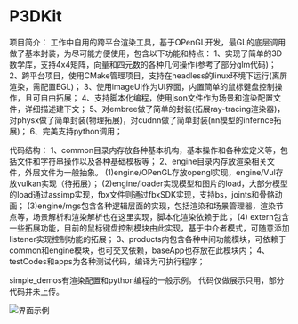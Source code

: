 # P3DKit
项目简介：
工作中自用的跨平台渲染工具，基于OPenGL开发，最GL的底层调用做了基本封装，为尽可能方便使用，包含以下功能和特点：
1、实现了简单的3D数学库，支持4x4矩阵，向量和四元数的各种几何操作(参考了部分glm代码)；
2、跨平台项目，使用CMake管理项目，支持在headless的linux环境下运行(离屏渲染，需配置EGL)；
3、使用imageUI作为UI界面，内置简单的鼠标键盘控制操作，且可自由拓展；
4、支持脚本化编程，使用json文件作为场景和渲染配置文件，详细描述建下文；
5、对embree做了简单的封装(拓展ray-tracing渲染器)，对physx做了简单封装(物理拓展)，对cudnn做了简单封装(nn模型的infernce拓展)；
6、完美支持python调用；

代码结构：
1、common目录内存放各种基本机构，基本操作和各种宏定义等，包括文件和字符串操作以及各种基础模板等；
2、engine目录内存放渲染相关文件，外层文件为一般抽象。
  (1)engine/OPenGL存放opengl实现，engine/Vul存放vulkan实现（待拓展）；
  (2)engine/loader实现模型和图片的load，大部分模型的load通过assimp实现，fbx文件则通过fbxSDK实现，支持bs，joints和骨骼动画；
  (3)engine/mgs包含各种逻辑层面的实现，包括渲染和场景管理器，渲染节点等，场景解析和渲染解析也在这里实现，脚本化渲染依赖于此；
  (4) extern包含一些拓展功能，目前的鼠标键盘控制模块由此实现，基于中介者模式，可随意添加listener实现控制功能的拓展；
3、products内包含各种中间功能模块，可依赖于common和engine模块，也可交叉依赖，baseApp也存放在此模块内；
4、testCodes和apps为各种测试代码，编译为可执行程序；

simple_demos有渲染配置和python编程的一般示例。
代码仅做展示只用，部分代码并未上传。

![界面示例](https://user-images.githubusercontent.com/11502448/143743668-59552645-e177-48de-962c-83a53cd5fc4d.jpg)
